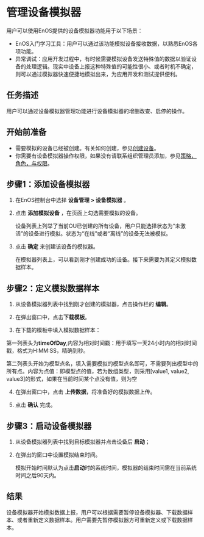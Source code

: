 # 管理设备模拟器

用户可以使用EnOS提供的设备模拟器功能用于以下场景：

- EnOS入门学习工具：用户可以通过该功能模拟设备接收数据，以熟悉EnOS各项功能。
- 异常调试：应用开发过程中，有时候需要模拟设备发送特殊值的数据以验证设备的处理逻辑。现实中设备上报这种特殊值的可能性很小、或者时机不确定，则可以通过模拟器快速便捷地模拟出来，为应用开发和测试提供便利。

## 任务描述

用户可以通过设备模拟器管理功能进行设备模拟器的增删改查、启停的操作。

## 开始前准备

- 需要模拟的设备已经被创建。有关如何创建，参见[创建设备](creating_device)。
- 你需要有设备模拟器操作权限，如果没有请联系组织管理员添加，参见[策略，角色，与权限](/docs/iam/zh_CN/dev/access_policy)。

## 步骤1：添加设备模拟器

1. 在EnOS控制台中选择 **设备管理 > 设备模拟器** 。

2. 点击 **添加模拟设备** ，在页面上勾选需要模拟的设备。
   
   设备列表上列举了当前OU已创建的所有设备，用户只能选择状态为“未激活”的设备进行模拟。状态为“在线”或者“离线”的设备无法被模拟。

3. 点击 **确定** 来创建该设备的模拟器。
   
   在模拟器列表上，可以看到刚才创建成功的设备。接下来需要为其定义模拟数据样本。

## 步骤2：定义模拟数据样本

1. 从设备模拟器列表中找到刚才创建的模拟器，点击操作栏的 **编辑**。

2. 在弹出窗口中，点击**下载模板**。

3. 在下载的模板中填入模拟数据样本：
   
 第一列表头为**timeOfDay**,内容为相对时间戳：用于填写一天24小时内的相对时间戳，格式为H:MM:SS，精确到秒。

 第二列表头开始为模型点名，填入需要模拟的模型点名即可，不需要列出模型中的所有点。内容为点值：即模型点的值，若为数组类型，则采用[value1, value2, value3]的形式，如果在当前时间某个点没有值，则为空

4. 在弹出窗口中，点击 **上传数据**，将准备好的模拟数据上传。

5. 点击 **确认** 完成。

## 步骤3：启动设备模拟器

1. 从设备模拟器列表中找到目标模拟器并点击设备后 **启动**；
   
2. 在弹出的窗口中设置模拟结束时间。
   
   模拟开始时间默认为点击**启动**时的系统时间，模拟器的结束时间需在当前系统时间之后90天内。

## 结果

设备模拟器开始模拟数据上报，用户可以根据需要暂停设备模拟器、下载数据样本、或者重新定义数据样本。用户需要先暂停模拟器方可重新定义或下载数据样本。



